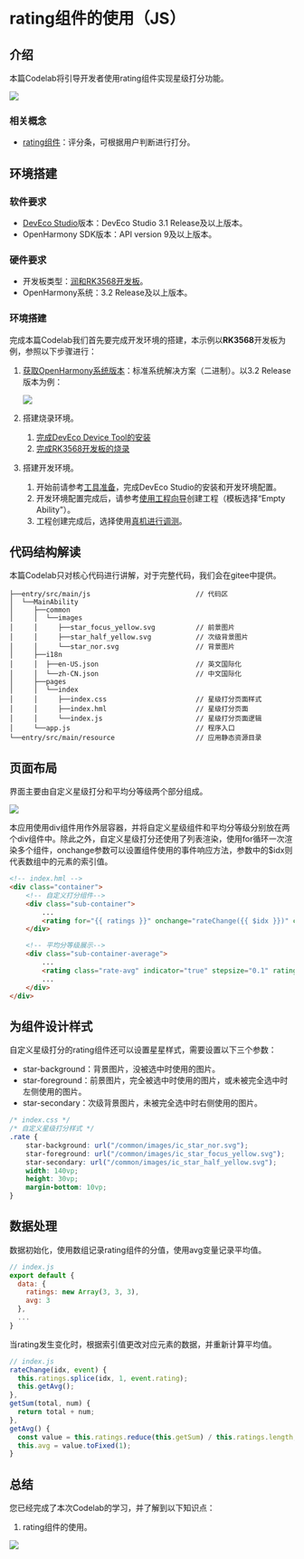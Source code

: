 # rating组件的使用（JS）

## 介绍

本篇Codelab将引导开发者使用rating组件实现星级打分功能。

![](figures/zh-cn_image_0000001592194341.gif)

### 相关概念

- [rating组件](https://gitee.com/openharmony/docs/blob/master/zh-cn/application-dev/reference/arkui-js/js-components-basic-rating.md/)：评分条，可根据用户判断进行打分。

## 环境搭建

### 软件要求

-   [DevEco Studio](https://gitee.com/openharmony/docs/blob/master/zh-cn/application-dev/quick-start/start-overview.md#%E5%B7%A5%E5%85%B7%E5%87%86%E5%A4%87)版本：DevEco Studio 3.1 Release及以上版本。
-   OpenHarmony SDK版本：API version 9及以上版本。

### 硬件要求

-   开发板类型：[润和RK3568开发板](https://gitee.com/openharmony/docs/blob/master/zh-cn/device-dev/quick-start/quickstart-appendix-rk3568.md)。
-   OpenHarmony系统：3.2 Release及以上版本。

### 环境搭建

完成本篇Codelab我们首先要完成开发环境的搭建，本示例以**RK3568**开发板为例，参照以下步骤进行：

1.  [获取OpenHarmony系统版本](https://gitee.com/openharmony/docs/blob/master/zh-cn/device-dev/get-code/sourcecode-acquire.md#%E8%8E%B7%E5%8F%96%E6%96%B9%E5%BC%8F3%E4%BB%8E%E9%95%9C%E5%83%8F%E7%AB%99%E7%82%B9%E8%8E%B7%E5%8F%96)：标准系统解决方案（二进制）。以3.2 Release版本为例：

    ![](figures/zh-cn_image_0000001569303293.png)

2.  搭建烧录环境。
    1.  [完成DevEco Device Tool的安装](https://gitee.com/openharmony/docs/blob/master/zh-cn/device-dev/quick-start/quickstart-ide-env-win.md)
    2.  [完成RK3568开发板的烧录](https://gitee.com/openharmony/docs/blob/master/zh-cn/device-dev/quick-start/quickstart-ide-3568-burn.md)

3.  搭建开发环境。
    1.  开始前请参考[工具准备](https://gitee.com/openharmony/docs/blob/master/zh-cn/application-dev/quick-start/start-overview.md#%E5%B7%A5%E5%85%B7%E5%87%86%E5%A4%87)，完成DevEco Studio的安装和开发环境配置。
    2.  开发环境配置完成后，请参考[使用工程向导](https://gitee.com/openharmony/docs/blob/master/zh-cn/application-dev/quick-start/start-with-ets-stage.md#创建ets工程)创建工程（模板选择“Empty Ability”）。
    3.  工程创建完成后，选择使用[真机进行调测](https://gitee.com/openharmony/docs/blob/master/zh-cn/application-dev/quick-start/start-with-ets-stage.md#使用真机运行应用)。

## 代码结构解读

本篇Codelab只对核心代码进行讲解，对于完整代码，我们会在gitee中提供。

```
├──entry/src/main/js                          // 代码区
│  └──MainAbility
│     ├──common
│     │  └──images
│     │     ├──star_focus_yellow.svg          // 前景图片
│     │     ├──star_half_yellow.svg           // 次级背景图片
│     │     └──star_nor.svg                   // 背景图片
│     ├──i18n
│     │  ├──en-US.json	                      // 英文国际化
│     │  └──zh-CN.json	                      // 中文国际化
│     ├──pages
│     │  └──index
│     │     ├──index.css                      // 星级打分页面样式
│     │	    ├──index.hml                      // 星级打分页面
│     │	    └──index.js                       // 星级打分页面逻辑
│     └──app.js                               // 程序入口
└──entry/src/main/resource                    // 应用静态资源目录
```
## 页面布局

界面主要由自定义星级打分和平均分等级两个部分组成。

![](figures/zh-cn_image_0000001592339481.png)

本应用使用div组件用作外层容器，并将自定义星级组件和平均分等级分别放在两个div组件中。除此之外，自定义星级打分还使用了列表渲染，使用for循环一次渲染多个组件，onchange参数可以设置组件使用的事件响应方法，参数中的$idx则代表数组中的元素的索引值。

```html
<!-- index.hml -->
<div class="container">
    <!-- 自定义打分组件-->
    <div class="sub-container">
        ...
        <rating for="{{ ratings }}" onchange="rateChange({{ $idx }})" class="rate" rating="3"></rating>
    </div>

    <!-- 平均分等级展示-->
    <div class="sub-container-average">
        ...
        <rating class="rate-avg" indicator="true" stepsize="0.1" rating="{{ avg }}"></rating>
        ...
    </div>
</div>
```
## 为组件设计样式

自定义星级打分的rating组件还可以设置星星样式，需要设置以下三个参数：

-   star-background：背景图片，没被选中时使用的图片。
-   star-foreground：前景图片，完全被选中时使用的图片，或未被完全选中时左侧使用的图片。
-   star-secondary：次级背景图片，未被完全选中时右侧使用的图片。

```css
/* index.css */
/* 自定义星级打分样式 */
.rate {
    star-background: url("/common/images/ic_star_nor.svg");
    star-foreground: url("/common/images/ic_star_focus_yellow.svg");
    star-secondary: url("/common/images/ic_star_half_yellow.svg");
    width: 140vp;
    height: 30vp;
    margin-bottom: 10vp;
}
```

## 数据处理

数据初始化，使用数组记录rating组件的分值，使用avg变量记录平均值。

```javascript
// index.js
export default {
  data: {
    ratings: new Array(3, 3, 3),
    avg: 3
  },
  ...
}
```

当rating发生变化时，根据索引值更改对应元素的数据，并重新计算平均值。

```javascript
// index.js
rateChange(idx, event) {
  this.ratings.splice(idx, 1, event.rating);
  this.getAvg();
},
getSum(total, num) {
  return total + num;
},
getAvg() {
  const value = this.ratings.reduce(this.getSum) / this.ratings.length;
  this.avg = value.toFixed(1);
}
```


## 总结

您已经完成了本次Codelab的学习，并了解到以下知识点：

1. rating组件的使用。

![](figures/zh-cn_image_0000001523886822.gif)
